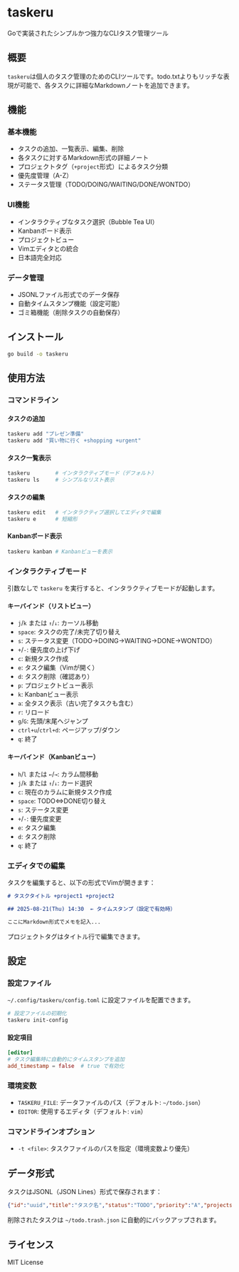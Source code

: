 # taskeru

Goで実装されたシンプルかつ強力なCLIタスク管理ツール

## 概要

`taskeru`は個人のタスク管理のためのCLIツールです。todo.txtよりもリッチな表現が可能で、各タスクに詳細なMarkdownノートを追加できます。

## 機能

### 基本機能
- タスクの追加、一覧表示、編集、削除
- 各タスクに対するMarkdown形式の詳細ノート
- プロジェクトタグ（`+project`形式）によるタスク分類
- 優先度管理（A-Z）
- ステータス管理（TODO/DOING/WAITING/DONE/WONTDO）

### UI機能
- インタラクティブなタスク選択（Bubble Tea UI）
- Kanbanボード表示
- プロジェクトビュー
- Vimエディタとの統合
- 日本語完全対応

### データ管理
- JSONLファイル形式でのデータ保存
- 自動タイムスタンプ機能（設定可能）
- ゴミ箱機能（削除タスクの自動保存）

## インストール

```bash
go build -o taskeru
```

## 使用方法

### コマンドライン

#### タスクの追加
```bash
taskeru add "プレゼン準備"
taskeru add "買い物に行く +shopping +urgent"
```

#### タスク一覧表示
```bash
taskeru        # インタラクティブモード（デフォルト）
taskeru ls     # シンプルなリスト表示
```

#### タスクの編集
```bash
taskeru edit   # インタラクティブ選択してエディタで編集
taskeru e      # 短縮形
```

#### Kanbanボード表示
```bash
taskeru kanban # Kanbanビューを表示
```

### インタラクティブモード

引数なしで `taskeru` を実行すると、インタラクティブモードが起動します。

#### キーバインド（リストビュー）
- `j`/`k` または `↑`/`↓`: カーソル移動
- `space`: タスクの完了/未完了切り替え
- `s`: ステータス変更（TODO→DOING→WAITING→DONE→WONTDO）
- `+`/`-`: 優先度の上げ下げ
- `c`: 新規タスク作成
- `e`: タスク編集（Vimが開く）
- `d`: タスク削除（確認あり）
- `p`: プロジェクトビュー表示
- `k`: Kanbanビュー表示
- `a`: 全タスク表示（古い完了タスクも含む）
- `r`: リロード
- `g`/`G`: 先頭/末尾へジャンプ
- `ctrl+u`/`ctrl+d`: ページアップ/ダウン
- `q`: 終了

#### キーバインド（Kanbanビュー）
- `h`/`l` または `←`/`→`: カラム間移動
- `j`/`k` または `↑`/`↓`: カード選択
- `c`: 現在のカラムに新規タスク作成
- `space`: TODO⇔DONE切り替え
- `s`: ステータス変更
- `+`/`-`: 優先度変更
- `e`: タスク編集
- `d`: タスク削除
- `q`: 終了

### エディタでの編集

タスクを編集すると、以下の形式でVimが開きます：

```markdown
# タスクタイトル +project1 +project2

## 2025-08-21(Thu) 14:30  ← タイムスタンプ（設定で有効時）

ここにMarkdown形式でメモを記入...
```

プロジェクトタグはタイトル行で編集できます。

## 設定

### 設定ファイル

`~/.config/taskeru/config.toml` に設定ファイルを配置できます。

```bash
# 設定ファイルの初期化
taskeru init-config
```

#### 設定項目

```toml
[editor]
# タスク編集時に自動的にタイムスタンプを追加
add_timestamp = false  # true で有効化
```

### 環境変数
- `TASKERU_FILE`: データファイルのパス（デフォルト: `~/todo.json`）
- `EDITOR`: 使用するエディタ（デフォルト: `vim`）

### コマンドラインオプション
- `-t <file>`: タスクファイルのパスを指定（環境変数より優先）

## データ形式

タスクはJSONL（JSON Lines）形式で保存されます：

```json
{"id":"uuid","title":"タスク名","status":"TODO","priority":"A","projects":["work","urgent"]}
```

削除されたタスクは `~/todo.trash.json` に自動的にバックアップされます。

## ライセンス

MIT License